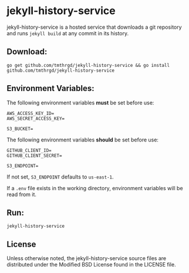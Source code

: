 # jekyll-history-service

jekyll-history-service is a hosted service that downloads a git repository and runs `jekyll build` at
any commit in its history.

## Download:

	go get github.com/tmthrgd/jekyll-history-service && go install github.com/tmthrgd/jekyll-history-service

## Environment Variables:

The following environment variables **must** be set before use:

	AWS_ACCESS_KEY_ID=
	AWS_SECRET_ACCESS_KEY=
	
	S3_BUCKET=

The following environment variables **should** be set before use:

	GITHUB_CLIENT_ID=
	GITHUB_CLIENT_SECRET=
	
	S3_ENDPOINT=

If not set, `S3_ENDPOINT` defaults to `us-east-1`.

If a `.env` file exists in the working directory, environment variables will be read from it.

## Run:

	jekyll-history-service

## License

Unless otherwise noted, the jekyll-history-service source files are distributed under the Modified BSD
License found in the LICENSE file.
